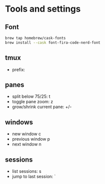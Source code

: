 # Tools and settings

## Font

```bash
brew tap homebrew/cask-fonts
brew install --cask font-fira-code-nerd-font
```

## tmux

- prefix: <Ctrl-b>

## panes
- split below 75/25: <prefix> t 
- toggle pane zoom: <prefix> z
- grow/shrink current pane: <prefix> +/-

## windows
- new window <prefix> c
- previous window <prefix> p
- next window <prefix> n

## sessions
- list sessions: <prefix> s
- jump to last session: <prefix> `

